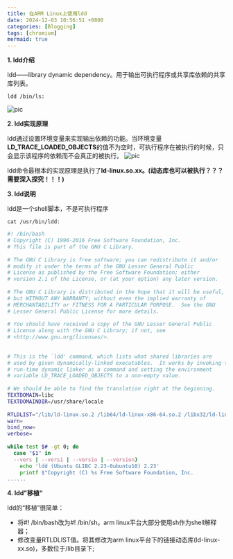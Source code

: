 ```yaml
---
title: 在ARM Linux上使用ldd
date: 2024-12-03 10:56:51 +0800
categories: [Blogging]
tags: [chromium]
mermaid: true
---
```


**1. ldd介绍**

ldd——library dynamic dependency。用于输出可执行程序或共享库依赖的共享库列表。
```shell
ldd /bin/ls:
```
![pic](https://pic3.zhimg.com/v2-da8e62a16a02ff48b232a2d8d1a721b8_1440w.jpg)

**2. ldd实现原理**

ldd通过设置环境变量来实现输出依赖的功能。当环境变量**LD_TRACE_LOADED_OBJECTS**的值不为空时，可执行程序在被执行的时候，只会显示该程序的依赖而不会真正的被执行。
![pic](https://pic1.zhimg.com/v2-7ae1baa7c7741ddecd628a5961b196bc_1440w.jpg)

ldd命令最根本的实现原理是执行了**ld-linux.so.xx。(动态库也可以被执行？？？需要深入探究！！！)**


**3. ldd说明**

ldd是一个shell脚本，不是可执行程序
```shell
cat /usr/bin/ldd:
```
```bash
#! /bin/bash
# Copyright (C) 1996-2016 Free Software Foundation, Inc.
# This file is part of the GNU C Library.
​
# The GNU C Library is free software; you can redistribute it and/or
# modify it under the terms of the GNU Lesser General Public
# License as published by the Free Software Foundation; either
# version 2.1 of the License, or (at your option) any later version.
​
# The GNU C Library is distributed in the hope that it will be useful,
# but WITHOUT ANY WARRANTY; without even the implied warranty of
# MERCHANTABILITY or FITNESS FOR A PARTICULAR PURPOSE.  See the GNU
# Lesser General Public License for more details.
​
# You should have received a copy of the GNU Lesser General Public
# License along with the GNU C Library; if not, see
# <http://www.gnu.org/licenses/>.
​
​
# This is the `ldd' command, which lists what shared libraries are
# used by given dynamically-linked executables.  It works by invoking the
# run-time dynamic linker as a command and setting the environment
# variable LD_TRACE_LOADED_OBJECTS to a non-empty value.
​
# We should be able to find the translation right at the beginning.
TEXTDOMAIN=libc
TEXTDOMAINDIR=/usr/share/locale
​
RTLDLIST="/lib/ld-linux.so.2 /lib64/ld-linux-x86-64.so.2 /libx32/ld-linux-x32.so.2"
warn=
bind_now=
verbose=
​
while test $# -gt 0; do
  case "$1" in
  --vers | --versi | --versio | --version)
    echo 'ldd (Ubuntu GLIBC 2.23-0ubuntu10) 2.23'
    printf $"Copyright (C) %s Free Software Foundation, Inc.
......
```

**4. ldd"移植“**

ldd的“移植”很简单：

* 将#! /bin/bash改为#! /bin/sh。arm linux平台大部分使用sh作为shell解释器；
* 修改变量RTLDLIST值。将其修改为arm linux平台下的链接动态库(ld-linux-xx.so)，多数位于/lib目录下;
